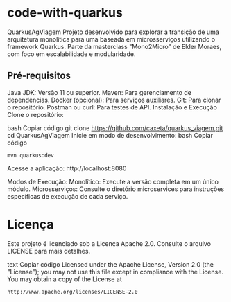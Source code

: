 # code-with-quarkus

QuarkusAgViagem
Projeto desenvolvido para explorar a transição de uma arquitetura monolítica para uma baseada em microsserviços utilizando o framework Quarkus. Parte da masterclass "Mono2Micro" de Elder Moraes, com foco em escalabilidade e modularidade.

## Pré-requisitos
Java JDK: Versão 11 ou superior.
Maven: Para gerenciamento de dependências.
Docker (opcional): Para serviços auxiliares.
Git: Para clonar o repositório.
Postman ou curl: Para testes de API.
Instalação e Execução
Clone o repositório:

bash
Copiar código
git clone https://github.com/caxeta/quarkus_viagem.git
cd QuarkusAgViagem
Inicie em modo de desenvolvimento:
bash
Copiar código
```shell script
mvn quarkus:dev
```
Acesse a aplicação: http://localhost:8080

Modos de Execução:
Monolítico: Execute a versão completa em um único módulo.
Microsserviços: Consulte o diretório microservices para instruções específicas de execução de cada serviço.

# Licença
Este projeto é licenciado sob a Licença Apache 2.0. Consulte o arquivo LICENSE para mais detalhes.

text
Copiar código
Licensed under the Apache License, Version 2.0 (the "License");
you may not use this file except in compliance with the License.
You may obtain a copy of the License at

    http://www.apache.org/licenses/LICENSE-2.0








